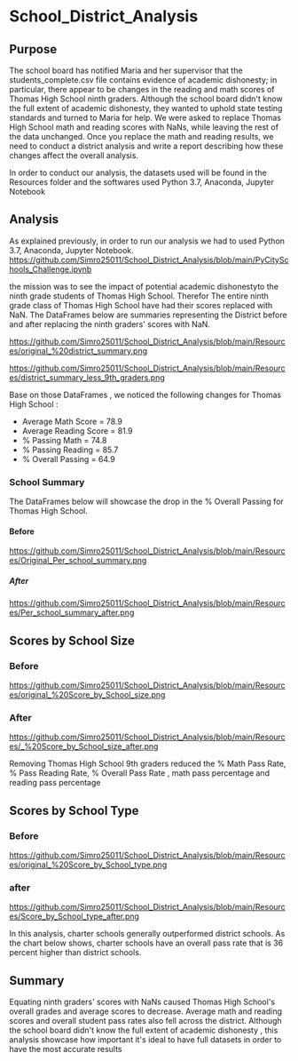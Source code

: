 # School_District_Analysis
## Purpose
The school board has notified Maria and her supervisor that the students_complete.csv file contains evidence of academic dishonesty; in particular, there appear to be changes in the reading and math scores of Thomas High School ninth graders. Although the school board didn't know the full extent of academic dishonesty, they wanted to uphold state testing standards and turned to Maria for help. We were asked to replace Thomas High School math and reading scores with NaNs, while leaving the rest of the data unchanged. Once you replace the math and reading results, we need to conduct a district analysis and write a report describing how these changes affect the overall analysis.


In order to conduct our analysis, the datasets used will be found in the Resources folder and the softwares  used Python 3.7, Anaconda, Jupyter Notebook

## Analysis

As explained previously, in order to run our analysis we had to used Python 3.7, Anaconda, Jupyter Notebook.
https://github.com/Simro25011/School_District_Analysis/blob/main/PyCitySchools_Challenge.ipynb

the mission was to see the impact of  potential academic dishonestyto the ninth grade students of Thomas High School. Therefor 
The entire ninth grade class of Thomas High School have had their scores replaced with NaN. The DataFrames below are  summaries  representing the District before and after replacing the ninth graders' scores with NaN.


https://github.com/Simro25011/School_District_Analysis/blob/main/Resources/original_%20district_summary.png

https://github.com/Simro25011/School_District_Analysis/blob/main/Resources/district_summary_less_9th_graders.png

Base on those DataFrames , we noticed the following changes  for Thomas High School :

- Average Math Score = 78.9  
- Average Reading Score = 81.9
- % Passing Math = 74.8
- % Passing Reading = 85.7
- % Overall Passing = 64.9


### School Summary
The DataFrames below will showcase the drop  in the % Overall Passing  for Thomas High School.

#### Before

https://github.com/Simro25011/School_District_Analysis/blob/main/Resources/Original_Per_school_summary.png

##### After
https://github.com/Simro25011/School_District_Analysis/blob/main/Resources/Per_school_summary_after.png


## Scores by School Size

### Before 
https://github.com/Simro25011/School_District_Analysis/blob/main/Resources/original_%20Score_by_School_size.png

###  After

https://github.com/Simro25011/School_District_Analysis/blob/main/Resources/_%20Score_by_School_size_after.png


Removing Thomas High School  9th graders  reduced the % Math Pass Rate, % Pass Reading Rate, % Overall Pass Rate
 , math pass percentage and reading pass percentage
 
## Scores by School Type

### Before

https://github.com/Simro25011/School_District_Analysis/blob/main/Resources/original_%20Score_by_School_type.png

### after

https://github.com/Simro25011/School_District_Analysis/blob/main/Resources/Score_by_School_type_after.png

In this analysis, charter schools generally outperformed district schools. As the chart below shows, charter schools have an overall pass rate that is 36 percent higher than district schools.




## Summary

Equating ninth graders' scores with NaNs caused Thomas High School's overall grades and average scores to decrease. Average math and reading scores and overall student pass rates also fell across the district. Although the school board didn't know the full extent of academic dishonesty , this analysis showcase how important it's ideal to have full datasets in order to have the most accurate results
